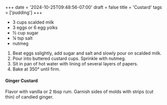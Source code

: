 +++
date = '2024-10-25T09:48:56-07:00'
draft = false
title = 'Custard'
tags = ['pudding']
+++

* 3 cups scalded milk
* 3 eggs or 6 egg yolks
* ½ cup sugar
* ¼ tsp salt
* nutmeg

1. Beat eggs sslightly, add sugar and salt and slowly pour on scalded milk.
2. Pour into buttered custard cups. Sprinkle with nutmeg.
3. Sit in pan of hot water with lining of several layers of papers.
4. Bake at 350° until firm.

#### Ginger Custard
Flavor with vanilla or 2 tbsp rum. Garnish sides of molds with strips (cut thin) of candied ginger.
